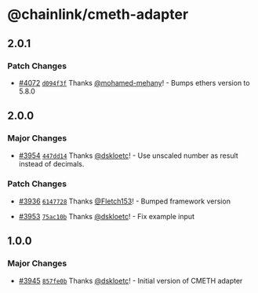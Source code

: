 # @chainlink/cmeth-adapter

## 2.0.1

### Patch Changes

- [#4072](https://github.com/smartcontractkit/external-adapters-js/pull/4072) [`d094f3f`](https://github.com/smartcontractkit/external-adapters-js/commit/d094f3f8241bb0f6a06e3edab9bef65e5da3eb6a) Thanks [@mohamed-mehany](https://github.com/mohamed-mehany)! - Bumps ethers version to 5.8.0

## 2.0.0

### Major Changes

- [#3954](https://github.com/smartcontractkit/external-adapters-js/pull/3954) [`447dd14`](https://github.com/smartcontractkit/external-adapters-js/commit/447dd140a1c510f216c7af99f1e1cb7418f9cbeb) Thanks [@dskloetc](https://github.com/dskloetc)! - Use unscaled number as result instead of decimals.

### Patch Changes

- [#3936](https://github.com/smartcontractkit/external-adapters-js/pull/3936) [`6147728`](https://github.com/smartcontractkit/external-adapters-js/commit/6147728aa69ec39fc180a11a34757d1c730ad6af) Thanks [@Fletch153](https://github.com/Fletch153)! - Bumped framework version

- [#3953](https://github.com/smartcontractkit/external-adapters-js/pull/3953) [`75ac10b`](https://github.com/smartcontractkit/external-adapters-js/commit/75ac10baaf5d5bc258cbf01f9a6027cfcf72b2b0) Thanks [@dskloetc](https://github.com/dskloetc)! - Fix example input

## 1.0.0

### Major Changes

- [#3945](https://github.com/smartcontractkit/external-adapters-js/pull/3945) [`857fe0b`](https://github.com/smartcontractkit/external-adapters-js/commit/857fe0b7f6acedff37137ae548e6321b39d85f64) Thanks [@dskloetc](https://github.com/dskloetc)! - Initial version of CMETH adapter

